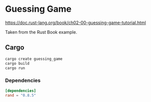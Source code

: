 Guessing Game
==============
https://doc.rust-lang.org/book/ch02-00-guessing-game-tutorial.html

Taken from the Rust Book example.

## Cargo
```bash
cargo create guessing_game
cargo build
cargo run
```

### Dependencies
```toml
[dependencies]
rand = "0.8.5"
```


